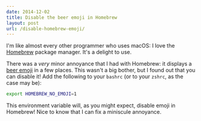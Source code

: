 ```yaml
---
date: 2014-12-02
title: Disable the beer emoji in Homebrew
layout: post
url: /disable-homebrew-emoji/
---
```


I'm like almost every other programmer who uses macOS: I love the [Homebrew](https://brew.sh/) package manager. It's a delight to use.

There was a _very_ minor annoyance that I had with Homebrew: it displays a [beer emoji](https://emojipedia.org/beer-mug/) in a few places. This wasn't a big bother, but I found out that you can disable it! Add the following to your `bashrc` (or to your `zshrc`, as the case may be):

```sh
export HOMEBREW_NO_EMOJI=1
```

This environment variable will, as you might expect, disable emoji in Homebrew! Nice to know that I can fix a miniscule annoyance.
